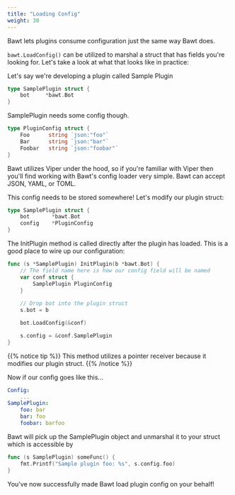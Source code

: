 ```yaml
---
title: "Loading Config"
weight: 30
---
```


Bawt lets plugins consume configuration just the same way Bawt does.

`bawt.LoadConfig()` can be utilized to marshal a struct that has fields you're looking for. Let's take a look at what that looks like in practice:

Let's say we're developing a plugin called Sample Plugin

```go
type SamplePlugin struct {
    bot     *bawt.Bot
}
```

SamplePlugin needs some config though.

```go
type PluginConfig struct {
	Foo      string `json:"foo"`
	Bar      string `json:"bar"`
	Foobar   string `json:"foobar"`
}
```

Bawt utilizes Viper under the hood, so if you're familiar with Viper then you'll find working with Bawt's config loader very simple. Bawt can accept JSON, YAML, or TOML.

This config needs to be stored somewhere! Let's modify our plugin struct:

```go
type SamplePlugin struct {
    bot       *bawt.Bot
    config    *PluginConfig
}
```

The InitPlugin method is called directly after the plugin has loaded. This is a good place to wire up our configuration:

```go
func (s *SamplePlugin) InitPlugin(b *bawt.Bot) {
    // The field name here is how our config field will be named
    var conf struct {
		SamplePlugin PluginConfig
	}
	
    // Drop bot into the plugin struct
    s.bot = b

    bot.LoadConfig(&conf)

    s.config = &conf.SamplePlugin
}
```

{{% notice tip %}}
This method utilizes a pointer receiver because it modifies our plugin struct.
{{% /notice %}}

Now if our config goes like this...

```yaml
Config:
    ...
SamplePlugin:
    foo: bar
    bar: foo
    foobar: barfoo
```

Bawt will pick up the SamplePlugin object and unmarshal it to your struct which is accessible by

```go
func (s SamplePlugin) someFunc() {
    fmt.Printf("Sample plugin foo: %s", s.config.foo)
}
```

You've now successfully made Bawt load plugin config on your behalf!
